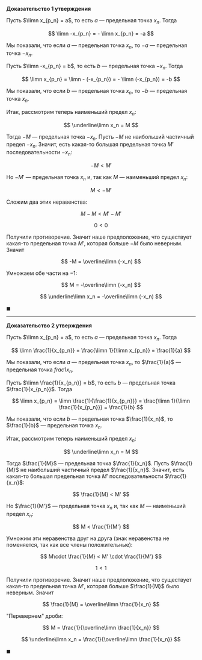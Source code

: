**Доказательство 1 утверждения**

Пусть $\limn x_{p_n} = a$, то есть $a$ — предельная точка $x_n$. Тогда

$$ \limn -x_{p_n} = - \limn x_{p_n} = -a $$

Мы показали, что если $a$ — предельная точка $x_n$, то $-a$ — предельная точка $-x_n$.

Пусть $\limn -x_{p_n} = b$, то есть $b$ — предельная точка $-x_n$. Тогда

$$ \limn x_{p_n} = \limn - (-x_{p_n}) = - \limn (-x_{p_n}) = -b $$

Мы показали, что если $b$ — предельная точка $x_n$, то $-b$ — предельная точка $x_n$.

Итак, рассмотрим теперь наименьший предел $x_n$:

$$ \underline\limn x_n = M $$

Тогда $-M$ — предельная точка $-x_n$. Пусть $-M$ не наибольший частичный предел $-x_n$. Значит, есть какая-то большая предельная точка $M'$ последовательности $-x_n$:

$$ -M < M' $$

Но $-M'$ — предельная точка $x_n$ и, так как $M$ — наименьший предел $x_n$:

$$ M < -M' $$

Сложим два этих неравенства:

$$ M - M < M' - M' $$

$$ 0 < 0 $$

Получили противоречие. Значит наше предположение, что существует какая-то предельная точка $M'$, которая больше $-M$ было неверным. Значит

$$ -M = \overline\limn (-x_n) $$

Умножаем обе части на $-1$:

$$ M = -\overline\limn (-x_n) $$

$$ \underline\limn x_n = -\overline\limn (-x_n) $$

$\blacksquare$

---

**Доказательство 2 утверждения**

Пусть $\limn x_{p_n} = a$, то есть $a$ — предельная точка $x_n$. Тогда

$$ \limn \frac{1}{x_{p_n}} = \frac{\limn 1}{\limn x_{p_n}} = \frac{1}{a} $$

Мы показали, что если $a$ — предельная точка $x_n$, то $\frac{1}{a}$ — предельная точка $frac{1}{x_n}$.

Пусть $\limn \frac{1}{x_{p_n}} = b$, то есть $b$ — предельная точка $\frac{1}{x_{p_n}}$. Тогда

$$ \limn x_{p_n} = \limn \frac{1}{\frac{1}{x_{p_n}}} = \frac{\limn 1}{\limn \frac{1}{x_{p_n}}} = \frac{1}{b} $$

Мы показали, что если $b$ — предельная точка $\frac{1}{x_n}$, то $\frac{1}{b}$ — предельная точка $x_n$.

Итак, рассмотрим теперь наименьший предел $x_n$:

$$ \underline\limn x_n = M $$

Тогда $\frac{1}{M}$ — предельная точка $\frac{1}{x_n}$. Пусть $\frac{1}{M}$ не наибольший частичный предел $\frac{1}{x_n}$. Значит, есть какая-то большая предельная точка $M'$ последовательности $\frac{1}{x_n}$:

$$ \frac{1}{M} < M' $$

Но $\frac{1}{M'}$ — предельная точка $x_n$ и, так как $M$ — наименьший предел $x_n$:

$$ M < \frac{1}{M'} $$

Умножим эти неравенства друг на друга (знак неравенства не поменяется, так как все члены положительные):

$$ M\cdot \frac{1}{M} < M' \cdot \frac{1}{M'} $$

$$ 1 < 1 $$

Получили противоречие. Значит наше предположение, что существует какая-то предельная точка $M'$, которая больше $\frac{1}{M}$ было неверным. Значит

$$ \frac{1}{M} = \overline\limn \frac{1}{x_n} $$

"Перевернем" дроби:

$$ M = \frac{1}{\overline\limn \frac{1}{x_n}} $$

$$ \underline\limn x_n = \frac{1}{\overline\limn \frac{1}{x_n}} $$

$\blacksquare$